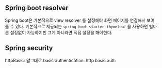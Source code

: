 ## Spring boot resolver
Spring boot은 기본적으로 view resolver 를 설정해야
화면 페이지를 연결해서 보여줄 수 있다.
기본적으로 제공되는 `spring-boot-starter-thymeleaf` 을 사용하면
별다른 설정없이 가능하지만 그게 아니라면 직접 설정을 해야한다.

## Spring security 
httpBasic: 말그대로 basic authentication. http basic auth